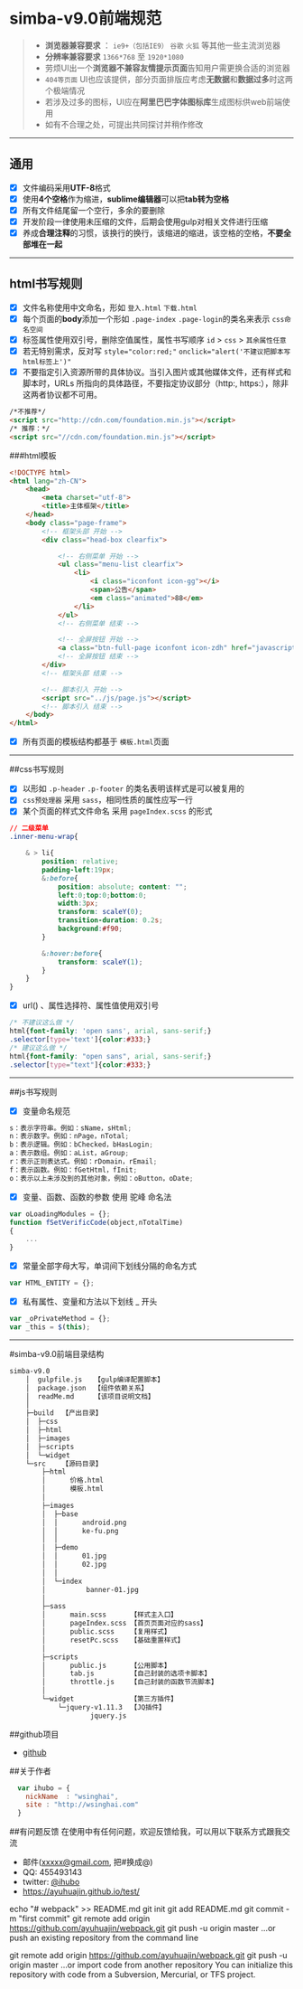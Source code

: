 # simba-v9.0前端规范

> * **浏览器兼容要求** ： `ie9+（包括IE9）` `谷歌` `火狐` 等其他一些主流浏览器
> * **分辨率兼容要求** `1366*768` 至 `1920*1080`
> * 劳烦UI出一个**浏览器不兼容友情提示页面**告知用户需更换合适的浏览器
> * `404等页面` UI也应该提供，部分页面排版应考虑**无数据**和**数据过多**时这两个极端情况
> * 若涉及过多的图标，UI应在**阿里巴巴字体图标库**生成图标供web前端使用
> * 如有不合理之处，可提出共同探讨并稍作修改

---

## 通用
- [x] 文件编码采用**UTF-8**格式
- [x] 使用**4个空格**作为缩进，**sublime编辑器**可以把**tab转为空格**
- [x] 所有文件结尾留一个空行，多余的要删除
- [x] 开发阶段一律使用未压缩的文件，后期会使用gulp对相关文件进行压缩
- [x] 养成**合理注释**的习惯，该换行的换行，该缩进的缩进，该空格的空格，**不要全部堆在一起**

---

## html书写规则
- [x] 文件名称使用中文命名，形如 `登入.html` `下载.html`
- [x] 每个页面的**body**添加一个形如 `.page-index` `.page-login`的类名来表示 `css命名空间`
- [x] 标签属性使用双引号，删除空值属性，属性书写顺序 `id` > `css` > `其余属性任意`
- [x] 若无特别需求，反对写 `style="color:red;"` `onclick="alert('不建议把脚本写html标签上')"`
- [x] 不要指定引入资源所带的具体协议。当引入图片或其他媒体文件，还有样式和脚本时，URLs 所指向的具体路径，不要指定协议部分（http:, https:），除非这两者协议都不可用。
```html
/*不推荐*/
<script src="http://cdn.com/foundation.min.js"></script>
/* 推荐：*/
<script src="//cdn.com/foundation.min.js"></script>
```
###html模板
```html
<!DOCTYPE html>
<html lang="zh-CN">
    <head>
        <meta charset="utf-8">
        <title>主体框架</title>
    </head>
    <body class="page-frame">
        <!-- 框架头部 开始 -->
        <div class="head-box clearfix">

            <!-- 右侧菜单 开始 -->
            <ul class="menu-list clearfix">
                <li>
                    <i class="iconfont icon-gg"></i>
                    <span>公告</span>
                    <em class="animated">88</em>
                </li>
            </ul>
            <!-- 右侧菜单 结束 -->

            <!-- 全屏按钮 开始 -->
            <a class="btn-full-page iconfont icon-zdh" href="javascript:;"></a>
            <!-- 全屏按钮 结束 -->
        </div>
        <!-- 框架头部 结束 -->

        <!-- 脚本引入 开始 -->
        <script src="../js/page.js"></script>
        <!-- 脚本引入 结束 -->
    </body>
</html>
```
- [x] 所有页面的模板结构都基于 `模板.html`页面

---

##css书写规则

- [x] 以形如 `.p-header` `.p-footer` 的类名表明该样式是可以被复用的
- [x] `css预处理器` 采用 `sass`，相同性质的属性应写一行
- [x] 某个页面的样式文件命名 采用 `pageIndex.scss` 的形式
```css
// 二级菜单
.inner-menu-wrap{

    & > li{
        position: relative;
        padding-left:19px;
        &:before{
            position: absolute; content: "";
            left:0;top:0;bottom:0;
            width:3px;
            transform: scaleY(0);
            transition-duration: 0.2s;
            background:#f90;
        }

        &:hover:before{
            transform: scaleY(1);
        }
    }
}
```

- [x] url() 、属性选择符、属性值使用双引号
```css
/* 不建议这么做 */
html{font-family: 'open sans', arial, sans-serif;}
.selector[type='text']{color:#333;}
/* 建议这么做 */
html{font-family: "open sans", arial, sans-serif;}
.selector[type="text"]{color:#333;}
```

---

##js书写规则
- [x] 变量命名规范
```js
s：表示字符串。例如：sName，sHtml;
n：表示数字。例如：nPage，nTotal;
b：表示逻辑。例如：bChecked，bHasLogin;
a：表示数组。例如：aList，aGroup;
r：表示正则表达式。例如：rDomain，rEmail;
f：表示函数。例如：fGetHtml，fInit;
o：表示以上未涉及到的其他对象，例如：oButton，oDate;
```

- [x] 变量、函数、函数的参数 使用 驼峰 命名法
```js
var oLoadingModules = {};
function fSetVerificCode(object,nTotalTime)
{
    ...
}
```

- [x] 常量全部字母大写，单词间下划线分隔的命名方式
```js
var HTML_ENTITY = {};
```

- [x] 私有属性、变量和方法以下划线 _ 开头
```js
var _oPrivateMethod = {};
var _this = $(this);
```
---

#simba-v9.0前端目录结构

```html
simba-v9.0
    │  gulpfile.js   【gulp编译配置脚本】
    │  package.json  【组件依赖关系】
    │  readMe.md     【该项目说明文档】
    │
    ├─build  【产出目录】
    │  ├─css
    │  ├─html
    │  ├─images
    │  ├─scripts
    │  └─widget
    └─src    【源码目录】
        ├─html
        │      价格.html
        │      模板.html
        │
        ├─images
        │  ├─base
        │  │      android.png
        │  │      ke-fu.png
        │  │
        │  ├─demo
        │  │      01.jpg
        │  │      02.jpg
        │  │
        │  └─index
        │          banner-01.jpg
        │
        ├─sass
        │      main.scss      【样式主入口】
        │      pageIndex.scss 【首页页面对应的sass】
        │      public.scss    【复用样式】
        │      resetPc.scss   【基础重置样式】
        │
        ├─scripts
        │      public.js      【公用脚本】
        │      tab.js         【自己封装的选项卡脚本】
        │      throttle.js    【自己封装的函数节流脚本】
        │
        └─widget              【第三方插件】
            └─jquery-v1.11.3  【JQ插件】
                    jquery.js
```

##github项目


* [github](http://mouapp.com/) 

##关于作者

```javascript
  var ihubo = {
    nickName  : "wsinghai",
    site : "http://wsinghai.com"
  }
```


##有问题反馈
在使用中有任何问题，欢迎反馈给我，可以用以下联系方式跟我交流

* 邮件(xxxxx@gmail.com, 把#换成@)
* QQ: 455493143
* twitter: [@ihubo](http://xxxxxxxx)
* https://ayuhuajin.github.io/test/


echo "# webpack" >> README.md
git init
git add README.md
git commit -m "first commit"
git remote add origin https://github.com/ayuhuajin/webpack.git
git push -u origin master
…or push an existing repository from the command line

git remote add origin https://github.com/ayuhuajin/webpack.git
git push -u origin master
…or import code from another repository
You can initialize this repository with code from a Subversion, Mercurial, or TFS project.